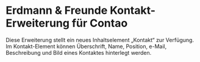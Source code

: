 # Erdmann & Freunde Kontakt-Erweiterung für Contao

Diese Erweiterung stellt ein neues Inhaltselement „Kontakt“ zur Verfügung. Im Kontakt-Element können Überschrift, Name, Position, e-Mail, Beschreibung und Bild eines Kontaktes hinterlegt werden.